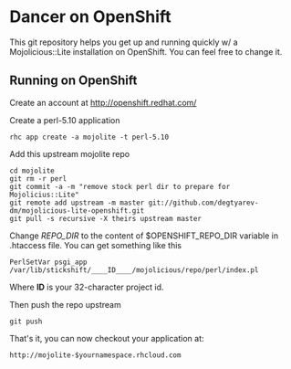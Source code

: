 Dancer on OpenShift
===================

This git repository helps you get up and running quickly w/ a Mojolicious::Lite installation
on OpenShift.  You can feel free to change it.


Running on OpenShift
----------------------------

Create an account at http://openshift.redhat.com/

Create a perl-5.10 application

    rhc app create -a mojolite -t perl-5.10

Add this upstream mojolite repo

    cd mojolite
    git rm -r perl
    git commit -a -m "remove stock perl dir to prepare for Mojolicius::Lite"
    git remote add upstream -m master git://github.com/degtyarev-dm/mojolicious-lite-openshift.git
    git pull -s recursive -X theirs upstream master
    
Change _REPO_DIR_ to the content of $OPENSHIFT_REPO_DIR variable in .htaccess file. You can get something like this

    PerlSetVar psgi_app /var/lib/stickshift/____ID____/mojolicious/repo/perl/index.pl

Where ____ID____ is your 32-character project id.

Then push the repo upstream

    git push

That's it, you can now checkout your application at:

    http://mojolite-$yournamespace.rhcloud.com